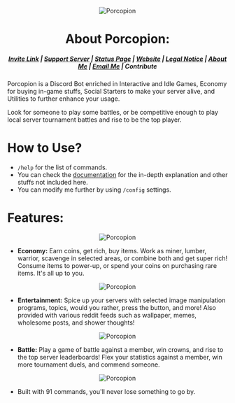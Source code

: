 <p align="center">
  <img src="https://cdn.discordapp.com/attachments/858505566429904896/957227235222380584/porcy_newerav2banner.png" alt="Porcopion">
</p>

<h1 align="center">
    About Porcopion:
</h1>

<h5 align="center">
    <a href="https://discord.com/api/oauth2/authorize?client_id=828936914601246741&permissions=1409416310&scope=bot">Invite Link</a> | <a href="https://discord.gg/k28ct4T3yN">Support Server</a> | <a href="https://stats.uptimerobot.com/BX5znIDJN3">Status Page</a> | <a href="https://raianah.yolasite.com/">Website</a> | <a href="https://raianah.gitbook.io/porcopion/legal/legal">Legal Notice</a> | <a href="https://raianah.gitbook.io/raianah">About Me</a> | <a href="mailto:raianah.twilight@gmail.com">Email Me</a> | Contribute
</h5>

Porcopion is a Discord Bot enriched in Interactive and Idle Games, Economy for buying in-game stuffs, Social Starters to make your server alive, and Utilities to further enhance your usage.

Look for someone to play some battles, or be competitive enough to play local server tournament battles and rise to be the top player.

# How to Use?

- `/help` for the list of commands.
- You can check the [documentation](https://raianah.gitbook.io/porcopion/) for the in-depth explanation and other stuffs not included here.
- You can modify me further by using `/config` settings.

# Features:

<p align="center">
  <img src="https://cdn.discordapp.com/attachments/858505566429904896/957230866717884476/porcy_economy.png" alt="Porcopion">
</p>

- **Economy:** Earn coins, get rich, buy items. Work as miner, lumber, warrior, scavenge in selected areas, or combine both and get super rich! Consume items to power-up, or spend your coins on purchasing rare items. It's all up to you.

<p align="center">
  <img src="https://cdn.discordapp.com/attachments/858505566429904896/957230866944372786/porcy_entertainment.png" alt="Porcopion">
</p>

- **Entertainment:** Spice up your servers with selected image manipulation programs, topics, would you rather, press the button, and more! Also provided with various reddit feeds such as wallpaper, memes, wholesome posts, and shower thoughts!

<p align="center">
  <img src="https://cdn.discordapp.com/attachments/858505566429904896/957230866474602516/porcy_battle.png" alt="Porcopion">
</p>

- **Battle:** Play a game of battle against a member, win crowns, and rise to the top server leaderboards! Flex your statistics against a member, win more tournament duels, and commend someone.

<p align="center">
  <img src="https://cdn.discordapp.com/attachments/858505566429904896/957230867149905930/porcy_utility.png" alt="Porcopion">
</p>

- Built with 91 commands, you'll never lose something to go by.
